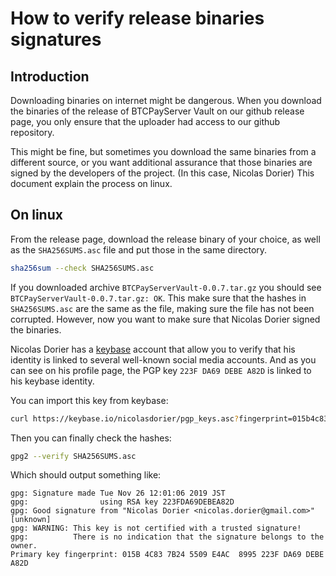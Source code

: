 # How to verify release binaries signatures

## Introduction

Downloading binaries on internet might be dangerous. When you download the binaries of the release of BTCPayServer Vault on our github release page, you only ensure that the uploader had access to our github repository.

This might be fine, but sometimes you download the same binaries from a different source, or you want additional assurance that those binaries are signed by the developers of the project. (In this case, Nicolas Dorier)
This document explain the process on linux.

## On linux

From the release page, download the release binary of your choice, as well as the `SHA256SUMS.asc` file and put those in the same directory.

```bash
sha256sum --check SHA256SUMS.asc
```

If you downloaded archive `BTCPayServerVault-0.0.7.tar.gz` you should see `BTCPayServerVault-0.0.7.tar.gz: OK`.
This make sure that the hashes in `SHA256SUMS.asc` are the same as the file, making sure the file has not been corrupted.
However, now you want to make sure that Nicolas Dorier signed the binaries.

Nicolas Dorier has a [keybase](https://keybase.io/NicolasDorier) account that allow you to verify that his identity is linked to several well-known social media accounts.
And as you can see on his profile page, the PGP key `223F DA69 DEBE A82D` is linked to his keybase identity.

You can import this key from keybase:

```bash
curl https://keybase.io/nicolasdorier/pgp_keys.asc?fingerprint=015b4c837b245509e4ac8995223fda69debea82d | gpg --import
```

Then you can finally check the hashes:
```bash
gpg2 --verify SHA256SUMS.asc
```

Which should output something like:

```
gpg: Signature made Tue Nov 26 12:01:06 2019 JST
gpg:                using RSA key 223FDA69DEBEA82D
gpg: Good signature from "Nicolas Dorier <nicolas.dorier@gmail.com>" [unknown]
gpg: WARNING: This key is not certified with a trusted signature!
gpg:          There is no indication that the signature belongs to the owner.
Primary key fingerprint: 015B 4C83 7B24 5509 E4AC  8995 223F DA69 DEBE A82D
```
